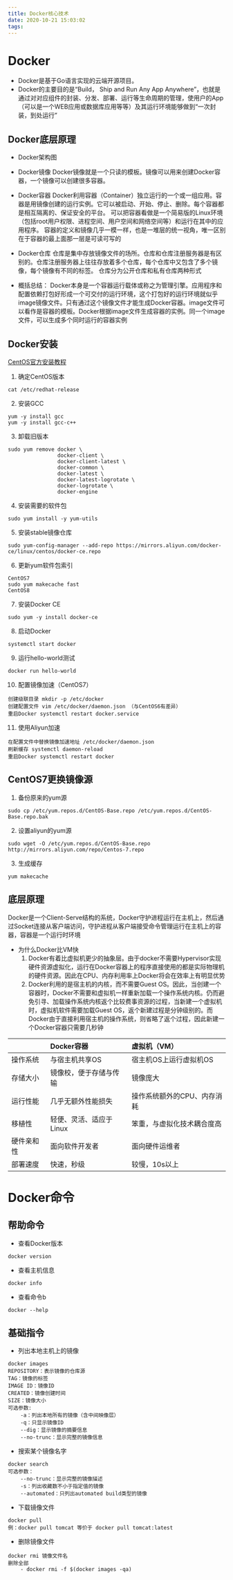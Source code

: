 ```yaml
---
title: Docker核心技术
date: 2020-10-21 15:03:02
tags:
---
```


# Docker
* Docker是基于Go语言实现的云端开源项目。
* Docker的主要目的是“Build， Ship and Run Any App Anywhere”，也就是通过对对应组件的封装、分发、部署、运行等生命周期的管理，使用户的App（可以是一个WEB应用或数据库应用等等）及其运行环境能够做到“一次封装，到处运行”


## Docker底层原理

* Docker架构图
![]()

* Docker镜像
Docker镜像就是一个只读的模板。镜像可以用来创建Docker容器，一个镜像可以创建很多容器。

* Docker容器
Docker利用容器（Container）独立运行的一个或一组应用。容器是用镜像创建的运行实例。它可以被启动、开始、停止、删除。每个容器都是相互隔离的、保证安全的平台。
可以把容器看做是一个简易版的Linux环境（包括root用户权限、进程空间、用户空间和网络空间等）和运行在其中的应用程序。
容器的定义和镜像几乎一模一样，也是一堆层的统一视角，唯一区别在于容器的最上面那一层是可读可写的

* Docker仓库
仓库是集中存放镜像文件的场所。仓库和仓库注册服务器是有区别的。仓库注册服务器上往往存放着多个仓库，每个仓库中又包含了多个镜像，每个镜像有不同的标签。
仓库分为公开仓库和私有仓库两种形式

* 概括总结：
Docker本身是一个容器运行载体或称之为管理引擎。应用程序和配置依赖打包好形成一个可交付的运行环境，这个打包好的运行环境就似乎image镜像文件。只有通过这个镜像文件才能生成Docker容器。image文件可以看作是容器的模板。Docker根据image文件生成容器的实例。同一个image文件，可以生成多个同时运行的容器实例

## Docker安装
[CentOS官方安装教程](https://docs.docker.com/engine/install/centos/)
1. 确定CentOS版本
``` 
cat /etc/redhat-release
```
2. 安装GCC
```
yum -y install gcc
yum -y install gcc-c++
```
3. 卸载旧版本
``` 
sudo yum remove docker \
                docker-client \
                docker-client-latest \
                docker-common \
                docker-latest \
                docker-latest-logrotate \
                docker-logrotate \
                docker-engine
```
4. 安装需要的软件包
``` 
sudo yum install -y yum-utils
```
5. 安装stable镜像仓库
``` 
sudo yum-config-manager --add-repo https://mirrors.aliyun.com/docker-ce/linux/centos/docker-ce.repo
```
6. 更新yum软件包索引
```
CentOS7
sudo yum makecache fast
CentOS8
```
7. 安装Docker CE
``` 
sudo yum -y install docker-ce
```
8. 启动Docker
```
systemctl start docker
```
9. 运行hello-world测试
``` 
docker run hello-world
```
10. 配置镜像加速（CentOS7）
```
创建级联目录 mkdir -p /etc/docker
创建配置文件 vim /etc/docker/daemon.json （与CentOS6有差异）
重启Docker systemctl restart docker.service
```
11. 使用Aliyun加速
``` 
在配置文件中替换镜像加速地址 /etc/docker/daemon.json
刷新缓存 systemctl daemon-reload
重启Docker systemctl restart docker
```

## CentOS7更换镜像源
1. 备份原来的yum源
```
sudo cp /etc/yum.repos.d/CentOS-Base.repo /etc/yum.repos.d/CentOS-Base.repo.bak 
```
2. 设置aliyun的yum源
``` 
sudo wget -O /etc/yum.repos.d/CentOS-Base.repo http://mirrors.aliyun.com/repo/Centos-7.repo 
```
3. 生成缓存
``` 
yum makecache
```

## 底层原理
Docker是一个Client-Serve结构的系统，Docker守护进程运行在主机上，然后通过Socket连接从客户端访问，守护进程从客户端接受命令管理运行在主机上的容器，容器是一个运行时环境
* 为什么Docker比VM快
    1. Docker有着比虚拟机更少的抽象层。由于docker不需要Hypervisor实现硬件资源虚拟化，运行在Docker容器上的程序直接使用的都是实际物理机的硬件资源。因此在CPU、内存利用率上Docker将会在效率上有明显优势
    2. Docker利用的是宿主机的内核，而不需要Guest OS。因此，当创建一个容器时，Docker不需要和虚拟机一样重新加载一个操作系统内核。仍而避免引寻、加载操作系统内核返个比较费事资源的过程，当新建一个虚拟机时，虚拟机软件需要加载Guest OS，返个新建过程是分钟级别的。而Docker由于直接利用宿主机的操作系统，则省略了返个过程，因此新建一个Docker容器只需要几秒钟

||Docker容器|虚拟机（VM）|
|:-|:-|:-|
|操作系统|与宿主机共享OS|宿主机OS上运行虚拟机OS|
|存储大小|镜像校，便于存储与传输|镜像庞大|
|运行性能|几乎无额外性能损失|操作系统额外的CPU、内存消耗|
|移植性|轻便、灵活、适应于Linux|笨重，与虚拟化技术耦合度高|
|硬件亲和性|面向软件开发者|面向硬件运维者|
|部署速度|快速，秒级|较慢，10s以上|


# Docker命令

## 帮助命令
* 查看Docker版本
```
docker version
```
* 查看主机信息
``` 
docker info
```
* 查看命令b
``` 
docker --help
```

## 基础指令
* 列出本地主机上的镜像
``` 
docker images
REPOSITORY：表示镜像的仓库源
TAG：镜像的标签
IMAGE ID：镜像ID
CREATED：镜像创建时间
SIZE：镜像大小
可选参数:
    -a：列出本地所有的镜像（含中间映像层）
    -q：只显示镜像ID
    --dig：显示镜像的摘要信息
    --no-trunc：显示完整的镜像信息
```

* 搜索某个镜像名字
```
docker search
可选参数：
    --no-trunc：显示完整的镜像描述
    -s：列出收藏数不小于指定值的镜像
    --automated：只列出automated build类型的镜像
```
* 下载镜像文件
```
docker pull
例：docker pull tomcat 等价于 docker pull tomcat:latest
```
* 删除镜像文件
```
docker rmi 镜像文件名
删除全部
    - docker rmi -f $(docker images -qa)
```